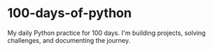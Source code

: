 # 100-days-of-python
My daily Python practice for 100 days. I'm building projects, solving challenges, and documenting the journey.
